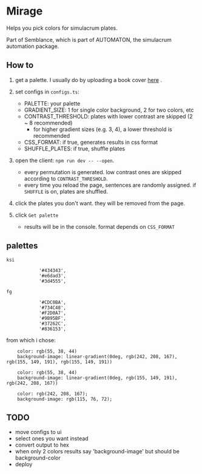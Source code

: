 # Mirage

Helps you pick colors for simulacrum plates.

Part of Semblance, which is part of AUTOMATON, the simulacrum automation package.


## How to

1.  get a palette. I usually do by uploading a book cover [here](https://color.adobe.com/create/image-gradient) .

1.  set configs in `configs.ts`:

    -   PALETTE: your palette
    -   GRADIENT_SIZE: 1 for single color background, 2 for two colors, etc
    -   CONTRAST_THRESHOLD: plates with lower contrast are skipped (2 ~ 8 recommended)
        -   for higher gradient sizes (e.g. 3, 4), a lower threshold is recommended
    -   CSS_FORMAT: if true, generates results in css format
    -   SHUFFLE_PLATES: if true, shuffle plates

1.  open the client: `npm run dev -- --open`.

    -   every permutation is generated. low contrast ones are skipped according to `CONTRAST_THRESHOLD`.
    -   every time you reload the page, sentences are randomly assigned. if `SHUFFLE` is on, plates are shuffled.

1.  click the plates you don't want. they will be removed from the page.

1.  click `Get palette`
    -   results will be in the console. format depends on `CSS_FORMAT`

## palettes

    ksi

                '#434343',
                '#e6dad3',
                '#3d4555',

    fg

                '#CDC0BA',
                '#734C48',
                '#F2D0A7',
                '#9B95BF',
                '#37262C',
                '#836153',

from which i chose:

        color: rgb(55, 38, 44)
        background-image: linear-gradient(0deg, rgb(242, 208, 167), rgb(155, 149, 191), rgb(155, 149, 191))

        color: rgb(55, 38, 44)
        background-image: linear-gradient(0deg, rgb(155, 149, 191), rgb(242, 208, 167))

        color: rgb(242, 208, 167);
        background-image: rgb(115, 76, 72);

## TODO

-   move configs to ui
-   select ones you want instead
-   convert output to hex
-   when only 2 colors results say 'background-image' but should be background-color
-   deploy
